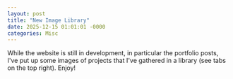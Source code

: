 ```yaml
---
layout: post
title: "New Image Library"
date: 2025-12-15 01:01:01 -0000
categories: Misc
---
```


While the website is still in development, in particular the portfolio posts, I've put up some images of projects that I've gathered in a library (see tabs on the top right). Enjoy!
